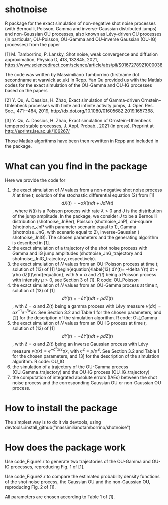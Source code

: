 # shotnoise
R package for the exact simulation of non-negative shot noise processes (with Bernoulli, Poisson, Gamma and inverse-Gaussian distributed jumps) and non-Gaussian OU processes, also known as Lévy-driven OU processes (in particular, OU-Poisson, OU-Gamma and OU-inverse Gaussian (OU-IG) processes) from the paper

[1] M. Tamborrino, P. Lansky, Shot noise, weak convergence and diffusion approximation, Physica D, 418, 132845, 2021, https://www.sciencedirect.com/science/article/abs/pii/S0167278921000038

The code was written by Massimiliano Tamborrino (firstname dot secondname at warwick.ac.uk) in Rcpp. Yan Qu provided us with the Matlab codes for the exact simulation of the OU-Gamma and OU-IG processes based on the papers

[2] Y. Qu, A. Dassios, H. Zhao, Exact simulation of Gamma-driven Ornstein–
Uhlenbeck processes with finite and infinite activity jumps, J. Oper. Res.
Soc., 471--484, 2019, http://dx.doi.org/10.1080/01605682.2019.1657368.

[3] Y. Qu, A. Dassios, H. Zhao, Exact simulation of Ornstein–Uhlenbeck
tempered stable processes, J. Appl. Probab., 2021 (in press). Preprint at http://eprints.lse.ac.uk/106267/

Those Matlab algorithms have been then rewritten in Rcpp and included in the package.

# What can you find in the package
Here we provide the code for
1) the exact simulation of $N$ values from a non-negative shot noise process $X$ at time $t$, solution of the stochastic differential equation (2) from [1]
$$ dX(t)= -\alpha X(t) dt + J dN(t)$$,
where $N(t)$ is a Poisson process with rate $\lambda>0$ and $J$ is the distribution of the jump amplitude. In the package, we consider $J$ to be a Bernoulli distribution (shotnoise_JnBer), Poisson (shotnoise_JnP), chi-square (shotnoise_JnP with parameter scenario equal to 1), Gamma (shotnoise_JnG, with scenario equal to 2), inverse-Gaussian ( shotnoise_JnIG). The chosen parameters and the generating algorithm is described in [1].
2) the exact simulation of a trajectory of the shot noise process with Gamma and IG jump amplitudes (shotnoise_JnG_trajectory and shotnoise_JnIG_trajectory, respectively).
3) the exact simulation of $N$ values from an OU-Poisson process at time $t$, solution of (13) of [1]
\begin{equation}\label{13} 
dY(t)= -\delta Y(t) dt + \rho dZ(t)\end{equation},
with $\delta=\alpha$ and $Z(t)$ being a Poisson process with intensity $\mu>0$, see Section 3 of [1]. R code: OU_Poisson
4) the exact simulation of $N$ values from an OU-Gamma process at time $t$, solution of (13) of [1] 
$$ dY(t)= -\delta Y(t) dt + \rho dZ(t)$$,
with $\delta=\alpha$ and $Z(t)$ being a gamma process with Lévy measure $\nu(dx)=\tilde \alpha x^{-1}e^{-\beta x}dx$. See Section 3.2 and Table 1 for the chosen parameters, and [2] for the description of the simulation algorithm. R code: OU_Gamma
5) the exact simulation of $N$ values from an OU-IG process at time $t$, solution of (13) of [1] 
$$ dY(t)= -\delta Y(t) dt + \rho dZ(t)$$,
with $\delta=\alpha$ and $Z(t)$ being an Inverse Gaussian process with Lévy measure $\nu(dx)=e^{-c^2 x/2}dx$, with $c^2=\mu/\tilde\sigma^2$. See Section 3.2 and Table 1 for the chosen parameters, and [3] for the description of the simulation algorithm.  R code: OU_IG
6) the simulation of a trajectory of the OU-Gamma process (OU_Gamma_trajectory) and the OU-IG process (OU_IG_trajectory)
7) the computation of integrated absolute errors (IAEs) between the shot noise process and the corresponding Gaussian OU or non-Gaussian OU process.

# How to install the package
The simplest way is to do it via devtools, using devtools::install_github("massimilianotamborrino/shotnoise")

# How does the package work
Use code_Figure1.r to generate two trajectories of the OU-Gamma and OU-IG processes, reproducing Fig. 1 of [1].

Use code_Figure2.r to compare the estimated probability density functions of the shot noise process, the Gaussian OU and the non-Gaussian OU, reproducing Fig. 2 of [1]. 

All parameters are chosen according to Table 1 of [1].
